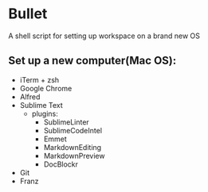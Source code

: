 # Bullet
A shell script for setting up workspace on a brand new OS

## Set up a new computer(Mac OS):

* iTerm + zsh
* Google Chrome
* Alfred
* Sublime Text
    * plugins:
        * SublimeLinter
        * SublimeCodeIntel
        * Emmet
        * MarkdownEditing
        * MarkdownPreview
        * DocBlockr
* Git
* Franz
